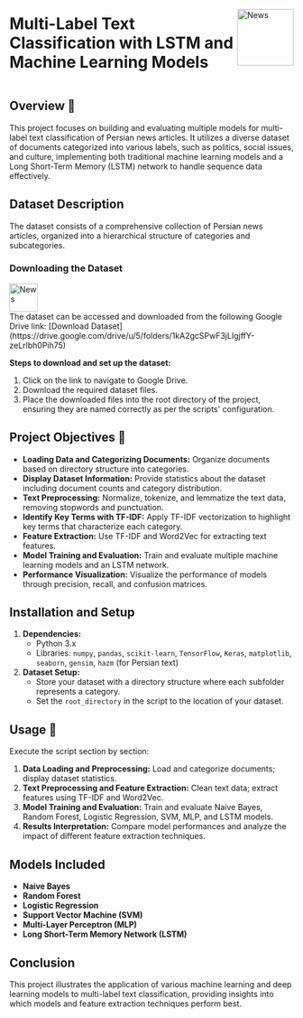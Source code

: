 <div style="display: flex; align-items: center;">
  <h1>Multi-Label Text Classification with LSTM and Machine Learning Models</h1>
  <img src="https://github.com/Mohammad-Rahmanian/Persian-News-Classification/assets/78559411/6560b2f8-76aa-4836-aefe-4d46c74e2bfe" alt="News" width="100">
</div>

## Overview  📌
This project focuses on building and evaluating multiple models for multi-label text classification of Persian news articles. It utilizes a diverse dataset of documents categorized into various labels, such as politics, social issues, and culture, implementing both traditional machine learning models and a Long Short-Term Memory (LSTM) network to handle sequence data effectively.

## Dataset Description
The dataset consists of a comprehensive collection of Persian news articles, organized into a hierarchical structure of categories and subcategories.

### Downloading the Dataset 
<div style="display: flex; align-items: center;">
  <img src="https://github.com/Mohammad-Rahmanian/Persian-News-Classification/assets/78559411/770bccdc-cb7b-4d87-afbf-89c35d4a9939" alt="News" width="50">
</div>
The dataset can be accessed and downloaded from the following Google Drive link:
[Download Dataset](https://drive.google.com/drive/u/5/folders/1kA2gcSPwF3jLIgjffY-zeLrlbh0Pih75)

**Steps to download and set up the dataset:**
1. Click on the link to navigate to Google Drive.
2. Download the required dataset files.
3. Place the downloaded files into the root directory of the project, ensuring they are named correctly as per the scripts' configuration.

## Project Objectives 🌟
- **Loading Data and Categorizing Documents:** Organize documents based on directory structure into categories.
- **Display Dataset Information:** Provide statistics about the dataset including document counts and category distribution.
- **Text Preprocessing:** Normalize, tokenize, and lemmatize the text data, removing stopwords and punctuation.
- **Identify Key Terms with TF-IDF:** Apply TF-IDF vectorization to highlight key terms that characterize each category.
- **Feature Extraction:** Use TF-IDF and Word2Vec for extracting text features.
- **Model Training and Evaluation:** Train and evaluate multiple machine learning models and an LSTM network.
- **Performance Visualization:** Visualize the performance of models through precision, recall, and confusion matrices.

## Installation and Setup
1. **Dependencies:**
   - Python 3.x
   - Libraries: `numpy`, `pandas`, `scikit-learn`, `TensorFlow`, `Keras`, `matplotlib`, `seaborn`, `gensim`, `hazm` (for Persian text)
2. **Dataset Setup:**
   - Store your dataset with a directory structure where each subfolder represents a category.
   - Set the `root_directory` in the script to the location of your dataset.

## Usage 📘
Execute the script section by section:
1. **Data Loading and Preprocessing:** Load and categorize documents; display dataset statistics.
2. **Text Preprocessing and Feature Extraction:** Clean text data; extract features using TF-IDF and Word2Vec.
3. **Model Training and Evaluation:** Train and evaluate Naive Bayes, Random Forest, Logistic Regression, SVM, MLP, and LSTM models.
4. **Results Interpretation:** Compare model performances and analyze the impact of different feature extraction techniques.

## Models Included
- **Naive Bayes**
- **Random Forest**
- **Logistic Regression**
- **Support Vector Machine (SVM)**
- **Multi-Layer Perceptron (MLP)**
- **Long Short-Term Memory Network (LSTM)**

## Conclusion
This project illustrates the application of various machine learning and deep learning models to multi-label text classification, providing insights into which models and feature extraction techniques perform best.
